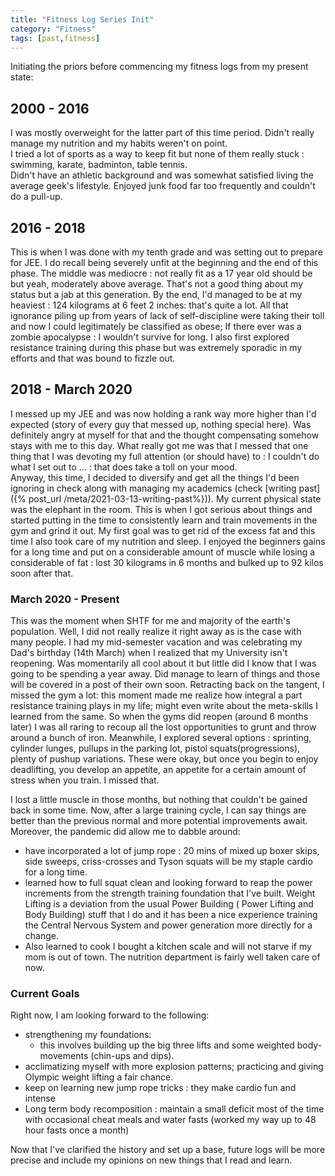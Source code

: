 ```yaml
---
title: "Fitness Log Series Init"
category: "Fitness"
tags: [past,fitness]
---
```


Initiating the priors before commencing my fitness logs from my present state:

## 2000 - 2016

I was mostly overweight for the latter part of this time period. Didn't really manage my nutrition and my habits weren't on point.  
I tried a lot of sports as a way to keep fit but none of them really stuck : swimming, karate, badminton, table tennis.  
Didn't have an athletic background and was somewhat satisfied living the average geek's lifestyle. Enjoyed junk food far too frequently and couldn't do a pull-up.

## 2016 - 2018

This is when I was done with my tenth grade and was setting out to prepare for  JEE. I do recall being severely unfit at the beginning and the end of this phase. The middle was mediocre : not really fit as a 17 year old should be but yeah, moderately above average. That's not a good thing about my status but a jab at this generation. By the end, I'd managed to be at my heaviest : 124 kilograms at 6 feet 2 inches: that's quite a lot. All that ignorance piling up from years of lack of self-discipline were taking their toll and now I could legitimately be classified as obese; If there ever was a zombie apocalypse : I wouldn't survive for long. I also first explored resistance training during this phase but was extremely sporadic in my efforts and that was bound to fizzle out. 

## 2018 - March 2020

I messed up my JEE and was now holding a rank way more higher than I'd expected (story of every guy that messed up, nothing special here). Was definitely angry at myself for that and the thought compensating somehow stays with me to this day. What really got me was that I messed that one thing that I was devoting my full attention (or should have) to : I couldn't do what I set out to ... : that does take a toll on your mood.   
Anyway, this time, I decided to diversify and get all the things I'd been ignoring in check along with managing my academics (check [writing past]({% post_url /meta/2021-03-13-writing-past%})). My current physical state was the elephant in the room. This is when I got serious about things and started putting in the time to consistently learn and train movements in the gym and grind it out. My first goal was to get rid of the excess fat and this time I also took care of my nutrition and sleep. I enjoyed the beginners gains for a long time and put on a considerable amount of muscle while losing a considerable of fat : lost 30 kilograms in 6 months and bulked up to 92 kilos soon after that.

### March 2020 - Present

This was the moment when SHTF for me and majority of the earth's population. Well, I did not really realize it right away as is the case with many people. I had my mid-semester vacation and was celebrating my Dad's birthday (14th March) when I realized that my University isn't reopening. Was momentarily all cool about it but little did I know that I was going to be spending a year away. Did manage to learn of things and those will be covered in a post of their own soon. Retracting back on the tangent, I missed the gym a lot: this moment made me realize how integral a part resistance training plays in my life; might even write about the meta-skills I learned from the same. So when the gyms did reopen (around 6 months later) I was all raring to recoup all the lost opportunities to grunt and throw around a bunch of iron. Meanwhile, I explored several options : sprinting, cylinder lunges, pullups in the parking lot, pistol squats(progressions), plenty of pushup variations. These were okay, but once you begin to enjoy deadlifting, you develop an appetite, an appetite for a certain amount of stress when you train. I missed that.  

I lost a little muscle in those months, but nothing that couldn't be gained back in some time. Now, after a large training cycle, I can say things are better than the previous normal and more potential improvements await. Moreover, the pandemic did allow me to dabble around:
 - have incorporated a lot of jump rope : 20 mins of mixed up boxer skips, side sweeps, criss-crosses and Tyson squats will be my staple cardio for a long time.
 - learned how to full squat clean and looking forward to reap the power increments from the strength training foundation that I've built. Weight Lifting is a deviation from the usual Power Building ( Power Lifting and Body Building) stuff that I do and it has been a nice experience training the Central Nervous System and power generation more directly for a change.
 - Also learned to cook I bought a kitchen scale and will not starve if my mom is out of town. The nutrition department is fairly well taken care of now.

### Current Goals

Right now, I am looking forward to the following:
 - strengthening my foundations:
    - this involves building up the big three lifts and some weighted body-movements (chin-ups and dips).
 - acclimatizing myself with more explosion patterns; practicing and giving Olympic weight lifting a fair chance.
 - keep on learning new jump rope tricks : they make cardio fun and intense
 - Long term body recomposition : maintain a small deficit most of the time with occasional cheat meals and water fasts (worked my way up to 48 hour fasts once a month)


Now that I've clarified the history and set up a base, future logs will be more precise and include my opinions on new things that I read and learn.
